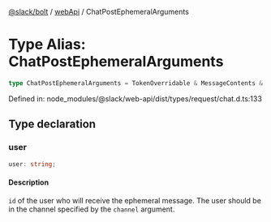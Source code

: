 [@slack/bolt](../../../../index.md) / [webApi](../index.md) / ChatPostEphemeralArguments

# Type Alias: ChatPostEphemeralArguments

```ts
type ChatPostEphemeralArguments = TokenOverridable & MessageContents & object & Authorship & Parse & LinkNames & Partial<ThreadTS>;
```

Defined in: node\_modules/@slack/web-api/dist/types/request/chat.d.ts:133

## Type declaration

### user

```ts
user: string;
```

#### Description

`id` of the user who will receive the ephemeral message.
The user should be in the channel specified by the `channel` argument.

